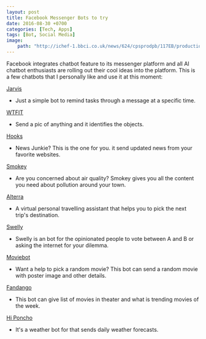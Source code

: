 ```yaml
---
layout: post
title: Facebook Messenger Bots to try
date: 2016-08-30 +0700
categories: [Tech, Apps]
tags: [Bot, Social Media]
image: 
    path: "http://ichef-1.bbci.co.uk/news/624/cpsprodpb/117EB/production/_89195617_310462f6-7973-40d9-93a9-1cdbe1c565a6.jpg"
---
```


Facebook integrates chatbot feature to its messenger platform and all AI chatbot enthusiasts are rolling out their cool ideas into the platform. This is a few chatbots that I personally like and use it at this moment:

[Jarvis](https://www.messenger.com/t/helloimjarvis/)

- Just a simple bot to remind tasks through a message at a specific time.

[WTFIT](https://m.me/1367450649938520)

- Send a pic of anything and it identifies the objects.

[Hooks](https://www.messenger.com/t/hooksapp/)

- News Junkie? This is the one for you. it send updated news from your favorite websites.

[Smokey](http://m.me/smokeybot)

- Are you concerned about air quality? Smokey gives you all the content you need about pollution around your town.

[Alterra](https://www.messenger.com/t/alterra.cc/)

- A virtual personal travelling assistant that helps you to pick the next trip's destination.

[Swelly](http://m.me/swell.bot)

- Swelly is an bot for the opinionated people to vote between A and B or asking the internet for your dilemma. 

[Moviebot](http://m.me/moviebots)

- Want a help to pick a random movie? This bot can send a random movie with  poster image and other details.

[Fandango](https://www.messenger.com/t/6877151199)

- This bot can give list of movies in theater and what is trending movies of the week. 

[Hi Poncho ](https://www.messenger.com/t/788720331154519)

- It's a weather bot for that sends daily weather forecasts.

